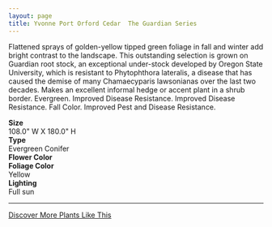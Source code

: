 ```yaml
---
layout: page
title: Yvonne Port Orford Cedar  The Guardian Series
---
```


<div class="row">
  <div class="col-md-4">
    <div class="plant-image plant-image-large" style="background-image: url(&quot;https://s3-us-west-1.amazonaws.com/images.plantwithbloom.com/yvonne_port_orford_cedar_the_guardian_series.jpg&quot;);"></div>
  </div>
  <div class="col-md-8">
    <div>
      <p>Flattened sprays of golden-yellow tipped green foliage in fall and winter add bright contrast to the landscape. This outstanding selection is grown on Guardian root stock, an exceptional under-stock developed by Oregon State University, which is resistant to Phytophthora lateralis, a disease that has caused the demise of many Chamaecyparis lawsonianas over the last two decades. Makes an excellent informal hedge or accent plant in a shrub border. Evergreen. Improved Disease Resistance. Improved Disease Resistance. Fall Color. Improved Pest and Disease Resistance.</p>
      <div class="row">
        <div class="col-md-3">
          <strong>Size</strong>
        </div>
        <div class="col-md-9">108.0" W X 180.0" H</div>
      </div>
      <div class="row">
        <div class="col-md-3">
          <strong>Type</strong>
        </div>
        <div class="col-md-9">Evergreen Conifer</div>
      </div>
      <div class="row">
        <div class="col-md-3">
          <strong>Flower Color</strong>
        </div>
        <div class="col-md-9"/>
      </div>
      <div class="row">
        <div class="col-md-3">
          <strong>Foliage Color</strong>
        </div>
        <div class="col-md-9">Yellow</div>
      </div>
      <div class="row">
        <div class="col-md-3">
          <strong>Lighting</strong>
        </div>
        <div class="col-md-9">Full sun</div>
      </div>
    </div>
    <hr/>
    <a class="btn btn-default" href="http://app.plantwithbloom.com/search">Discover More Plants Like This</a>
  </div>
</div>